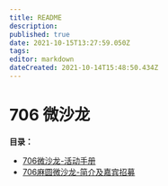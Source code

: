 ```yaml
---
title: README
description: 
published: true
date: 2021-10-15T13:27:59.050Z
tags: 
editor: markdown
dateCreated: 2021-10-14T15:48:50.434Z
---
```


# 706 微沙龙

**目录：**
- [706微沙龙-活动手册](706微沙龙-活动手册.md)
- [706麻圆微沙龙-简介及嘉宾招募](706麻圆微沙龙-简介及嘉宾招募.md)

